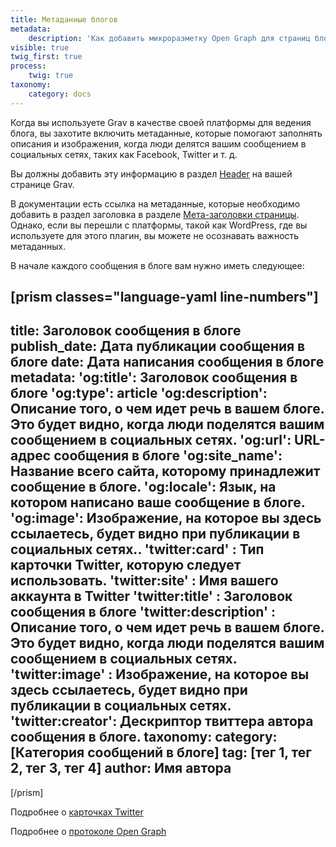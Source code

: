 ```yaml
---
title: Метаданные блогов
metadata:
    description: 'Как добавить микроразметку Open Graph для страниц блога на базе Grav CMS без плагинов.'
visible: true
twig_first: true
process:
    twig: true
taxonomy:
    category: docs
---
```


Когда вы используете Grav в качестве своей платформы для ведения блога, вы захотите включить метаданные, которые помогают заполнять описания и изображения, когда люди делятся вашим сообщением в социальных сетях, таких как Facebook, Twitter и т. д.

Вы должны добавить эту информацию в раздел [Header](/content/headers) на вашей странице Grav.

В документации есть ссылка на метаданные, которые необходимо добавить в раздел заголовка в разделе [Мета-заголовки страницы](/content/headers#meta-zagolovki). Однако, если вы перешли с платформы, такой как WordPress, где вы используете для этого плагин, вы можете не осознавать важность метаданных.

В начале каждого сообщения в блоге вам нужно иметь следующее:

[prism classes="language-yaml line-numbers"]
---
title: Заголовок сообщения в блоге
publish_date: Дата публикации сообщения в блоге
date: Дата написания сообщения в блоге
metadata:
    'og:title': Заголовок сообщения в блоге
    'og:type': article
    'og:description': Описание того, о чем идет речь в вашем блоге. Это будет видно, когда люди поделятся вашим сообщением в социальных сетях.
    'og:url': URL-адрес сообщения в блоге
    'og:site_name': Название всего сайта, которому принадлежит сообщение в блоге.
    'og:locale': Язык, на котором написано ваше сообщение в блоге.
    'og:image': Изображение, на которое вы здесь ссылаетесь, будет видно при публикации в социальных сетях..
    'twitter:card' : Тип карточки Twitter, которую следует использовать.
    'twitter:site' : Имя вашего аккаунта в Twitter
    'twitter:title' : Заголовок сообщения в блоге
    'twitter:description' : Описание того, о чем идет речь в вашем блоге. Это будет видно, когда люди поделятся вашим сообщением в социальных сетях.
    'twitter:image' : Изображение, на которое вы здесь ссылаетесь, будет видно при публикации в социальных сетях.
    'twitter:creator': Дескриптор твиттера автора сообщения в блоге.
taxonomy:
    category: [Категория сообщений в блоге]
    tag: [тег 1, тег 2, тег 3, тег 4]
    author: Имя автора
---
[/prism]

Подробнее о [карточках Twitter](https://developer.twitter.com/en/docs/tweets/optimize-with-cards/guides/getting-started.html)

Подробнее о [протоколе Open Graph](https://ruogp.me/)

